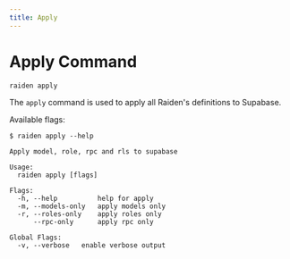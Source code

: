 ```yaml
---
title: Apply
---
```


# Apply Command

```sh
raiden apply
```

The `apply` command is used to apply all Raiden's definitions to Supabase.

Available flags:

```
$ raiden apply --help

Apply model, role, rpc and rls to supabase

Usage:
  raiden apply [flags]

Flags:
  -h, --help          help for apply
  -m, --models-only   apply models only
  -r, --roles-only    apply roles only
      --rpc-only      apply rpc only

Global Flags:
  -v, --verbose   enable verbose output
```
